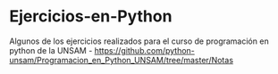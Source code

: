 # Ejercicios-en-Python
Algunos de los ejercicios realizados para el curso de programación en python de la UNSAM - https://github.com/python-unsam/Programacion_en_Python_UNSAM/tree/master/Notas

